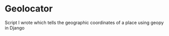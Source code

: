# Geolocator
Script I wrote which tells the geographic coordinates of a place using geopy in Django
